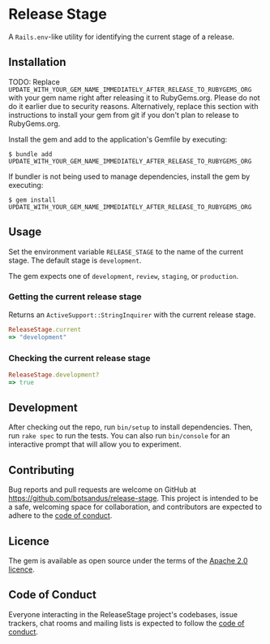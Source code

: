 # Release Stage

A `Rails.env`-like utility for identifying the current stage of a release.

## Installation

TODO: Replace `UPDATE_WITH_YOUR_GEM_NAME_IMMEDIATELY_AFTER_RELEASE_TO_RUBYGEMS_ORG` with your gem name right after releasing it to RubyGems.org. Please do not do it earlier due to security reasons. Alternatively, replace this section with instructions to install your gem from git if you don't plan to release to RubyGems.org.

Install the gem and add to the application's Gemfile by executing:

    $ bundle add UPDATE_WITH_YOUR_GEM_NAME_IMMEDIATELY_AFTER_RELEASE_TO_RUBYGEMS_ORG

If bundler is not being used to manage dependencies, install the gem by executing:

    $ gem install UPDATE_WITH_YOUR_GEM_NAME_IMMEDIATELY_AFTER_RELEASE_TO_RUBYGEMS_ORG

## Usage

Set the environment variable `RELEASE_STAGE` to the name of the current stage. The default stage is `development`.

The gem expects one of `development`, `review`, `staging`, or `production`.

### Getting the current release stage

Returns an `ActiveSupport::StringInquirer` with the current release stage.

```ruby
ReleaseStage.current
=> "development"
```

### Checking the current release stage

```ruby
ReleaseStage.development?
=> true
```

## Development

After checking out the repo, run `bin/setup` to install dependencies. Then, run `rake spec` to run the tests. You can also run `bin/console` for an interactive prompt that will allow you to experiment.

## Contributing

Bug reports and pull requests are welcome on GitHub at https://github.com/botsandus/release-stage. This project is intended to be a safe, welcoming space for collaboration, and contributors are expected to adhere to the [code of conduct](https://github.com/botsandus/release-stage/blob/main/CODE_OF_CONDUCT.md).

## Licence

The gem is available as open source under the terms of the [Apache 2.0 licence](https://www.apache.org/licenses/LICENSE-2.0).

## Code of Conduct

Everyone interacting in the ReleaseStage project's codebases, issue trackers, chat rooms and mailing lists is expected to follow the [code of conduct](https://github.com/botsandus/release-stage/blob/main/CODE_OF_CONDUCT.md).
